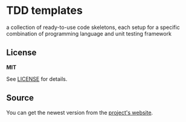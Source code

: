 # TDD templates

a collection of ready-to-use code skeletons, each setup for a specific combination of programming language and unit testing framework


## License

**MIT**

See [LICENSE][license-file] for details.


## Source

You can get the newest version from the [project's website][project-website].



[license-file]: LICENSE
[project-website]: http://github.com/makomi/tdd_templates/
